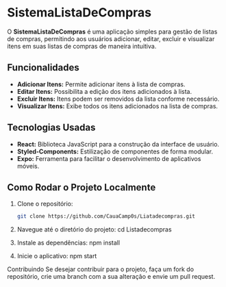 # SistemaListaDeCompras

O **SistemaListaDeCompras** é uma aplicação simples para gestão de listas de compras, permitindo aos usuários adicionar, editar, excluir e visualizar itens em suas listas de compras de maneira intuitiva.

## Funcionalidades

- **Adicionar Itens:** Permite adicionar itens à lista de compras.
- **Editar Itens:** Possibilita a edição dos itens adicionados à lista.
- **Excluir Itens:** Itens podem ser removidos da lista conforme necessário.
- **Visualizar Itens:** Exibe todos os itens adicionados na lista de compras.

## Tecnologias Usadas

- **React:** Biblioteca JavaScript para a construção da interface de usuário.
- **Styled-Components:** Estilização de componentes de forma modular.
- **Expo:** Ferramenta para facilitar o desenvolvimento de aplicativos móveis.

## Como Rodar o Projeto Localmente

1. Clone o repositório:
   ```bash
   git clone https://github.com/CauaCamp0s/Liatadecompras.git
2. Navegue até o diretório do projeto:
cd Listadecompras

3. Instale as dependências:
npm install

4. Inicie o aplicativo:
npm start



Contribuindo
Se desejar contribuir para o projeto, faça um fork do repositório, crie uma branch com a sua alteração e envie um pull request.
